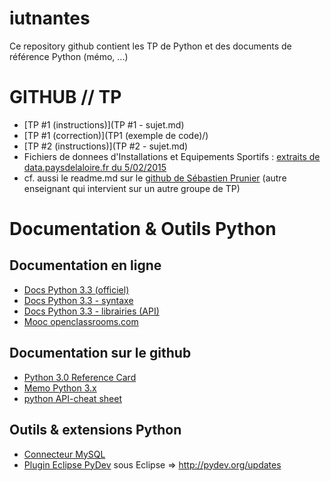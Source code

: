 # iutnantes 

Ce repository github contient les TP de Python et des documents de référence Python (mémo, ...)

# GITHUB // TP
* [TP #1 (instructions)](TP #1 - sujet.md)
* [TP #1 (correction)](TP1 (exemple de code)/)
* [TP #2 (instructions)](TP #2 - sujet.md)
* Fichiers de donnees d'Installations et Equipements Sportifs : [extraits de data.paysdelaloire.fr du 5/02/2015](data.paysdelaloire.fr/data.paysdelaloire.zip)
* cf. aussi le readme.md sur le [github de Sébastien Prunier](https://github.com/sebprunier/installations-sportives-pdl) (autre enseignant qui intervient sur un autre groupe de TP) 

# Documentation & Outils Python
## Documentation en ligne
* [Docs Python 3.3 (officiel)](https://docs.python.org/3.3/)
* [Docs Python 3.3 - syntaxe](https://docs.python.org/3.3/reference/index.html)
* [Docs Python 3.3 - librairies (API)](https://docs.python.org/3.3/library/index.html)
* [Mooc openclassrooms.com](http://openclassrooms.com/courses/apprenez-a-programmer-en-python)

## Documentation sur le github
* [Python 3.0 Reference Card](docs/python_3_2-reference_card.pdf)
* [Memo Python 3.x](docs/Memo_debuts_en_Python.pdf)
* [python API-cheat sheet](docs/python-API-cheat-sheet-v1.pdf)

## Outils & extensions Python
* [Connecteur MySQL](http://dev.mysql.com/doc/connector-python/en/connector-python-installation-binary.html)
* [Plugin Eclipse PyDev](http://python.jpvweb.com/mesrecettespython/doku.php?id=eclipse_pydev)
    sous Eclipse => http://pydev.org/updates
